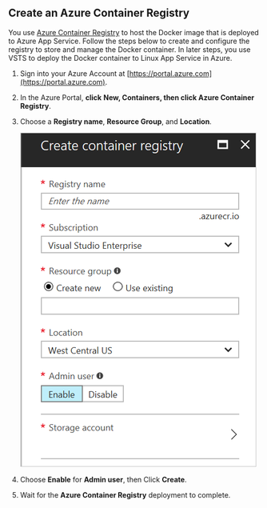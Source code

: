 ##  Create an Azure Container Registry    
You use [Azure Container Registry](https://docs.microsoft.com/en-us/azure/container-registry/) to host the Docker image that is deployed to Azure App Service.  Follow the steps below to create and configure the registry to store and manage the Docker container.  In later steps, you use VSTS to deploy the Docker container to Linux App Service in Azure.

1.  Sign into your Azure Account at [https://portal.azure.com](https://portal.azure.com).
2.  In the Azure Portal, **click** **New, Containers, then click Azure Container Registry**.    
3.  Choose a **Registry name**, **Resource Group**, and **Location**.    

    ![Container Registry settings](_img/createacr.png)
4.  Choose **Enable** for **Admin user**, then Click **Create**.
5.  Wait for the **Azure Container Registry** deployment to complete.
